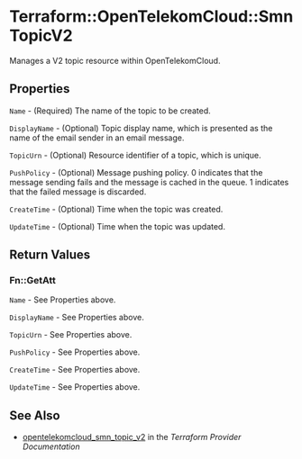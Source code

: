 # Terraform::OpenTelekomCloud::SmnTopicV2

Manages a V2 topic resource within OpenTelekomCloud.

## Properties

`Name` - (Required) The name of the topic to be created.

`DisplayName` - (Optional) Topic display name, which is presented as the name of the email sender in an email message.

`TopicUrn` - (Optional) Resource identifier of a topic, which is unique.

`PushPolicy` - (Optional) Message pushing policy. 0 indicates that the message sending fails and the message is cached in the queue. 1 indicates that the failed message is discarded.

`CreateTime` - (Optional) Time when the topic was created.

`UpdateTime` - (Optional) Time when the topic was updated.


## Return Values

### Fn::GetAtt

`Name` - See Properties above.

`DisplayName` - See Properties above.

`TopicUrn` - See Properties above.

`PushPolicy` - See Properties above.

`CreateTime` - See Properties above.

`UpdateTime` - See Properties above.

## See Also

* [opentelekomcloud_smn_topic_v2](https://www.terraform.io/docs/providers/opentelekomcloud/r/smn_topic_v2.html) in the _Terraform Provider Documentation_